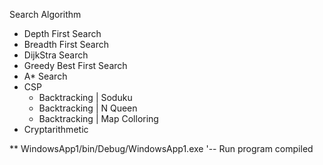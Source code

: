 Search Algorithm
  - Depth First Search
  - Breadth First Search
  - DijkStra Search
  - Greedy Best First Search
  - A* Search
  - CSP
    - Backtracking | Soduku
    - Backtracking | N Queen
    - Backtracking | Map  Colloring
  - Cryptarithmetic
    
** WindowsApp1/bin/Debug/WindowsApp1.exe      '-- Run program compiled
